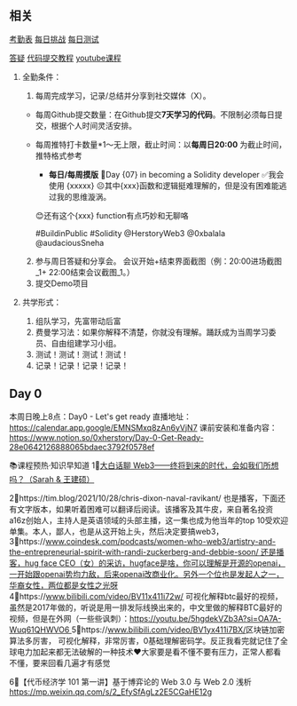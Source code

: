 ## 相关

[考勤表](https://docs.qq.com/sheet/DZVptVUtmV01rT2Za?_t=1760920167505&nlc=1&u=f2f7b0ab45e84943ad8bb5c66337eece)
[每日挑战](https://0xherstory.notion.site/28e0642126888002b26be4b2e9841ce0?v=28e064212688803abb44000c9f9129e7)
[每日测试](https://hersolidityin30days.lovable.app/)



[答疑](https://0xherstory.notion.site/2910642126888046a897d75705d86a58?v=291064212688808e81d0000c1e304f45)
[代码提交教程](https://0xherstory.notion.site/How-to-use-Github-during-our-30days-learning-20306421268880449352d7a8902be3de)
[youtube课程](https://www.youtube.com/@TheWeb3Compass)

1. 全勤条件：
    
    1. 每周完成学习，记录/总结并分享到社交媒体（X）。
    
    - 每周Github提交数量：在Github提交**7天学习的代码**。不限制必须每日提交，根据个人时间灵活安排。
    - 每周推特打卡数量*1～无上限，截止时间：以**每周日20:00** 为截止时间，推特格式参考
	    - **每日/每周摸版** 📑Day {07} in becoming a Solidity developer ✅我会使用 {xxxxx}
		☹️其中{xxx}函数和逻辑挺难理解的，但是没有困难能逃过我的思维漩涡。
		
		😊还有这个{xxx} function有点巧妙和无聊咯
		
		#BuildinPublic #Solidity @HerstoryWeb3 @0xbalala @audaciousSneha
    
    2. 参与周日答疑和分享会。 会议开始+结束界面截图（例：20:00进场截图_1+ 22:00结束会议截图_1。）
    3. 提交Demo项目
2. 共学形式：
    1. 组队学习，先富带动后富
    2. 费曼学习法：如果你解释不清楚，你就没有理解。踊跃成为当周学习委员、自由组建学习小组。
    3. 测试！测试！测试！测试！
    4. 记录！记录！记录！记录！
## Day 0
本周日晚上8点：Day0 - Let's get ready
直播地址：https://calendar.app.google/EMNSMxq8zAn6yVjN7
课前安装和准备内容：https://www.notion.so/0xherstory/Day-0-Get-Ready-28e0642126888065bdaec3792f0578ef


📚课程预热·知识早知道
1⃣️[大白话聊 Web3——终将到来的时代，会如我们所想吗？（Sarah & 王建硕）](https://www.xiaoyuzhoufm.com/episode/62d93b1cfa15142e17251e05?s=eyJ1IjogIjVmYzM2ZGRlZTBmNWU3MjNiYjg2ODE3YSJ9)

2⃣️https://tim.blog/2021/10/28/chris-dixon-naval-ravikant/ 也是播客，下面还有文字版本，如果听着困难可以翻译后阅读。该播客及其牛皮，来自著名投资a16z创始人，主持人是英语领域的头部主播，这一集也成为他当年的top 10受欢迎单集。本人，鄙人，也是从这开始上头，然后决定要搞web3，
3⃣️https://www.coindesk.com/podcasts/women-who-web3/artistry-and-the-entrepreneurial-spirit-with-randi-zuckerberg-and-debbie-soon/ 还是播客，hug face CEO（女）的采访，hugface是啥，你可以理解是开源的openai，一开始跟openai势均力敌，后来openai改商业化。另外一个位也是发起人之一，华裔女性，两位都是女性之光呀
4⃣️https://www.bilibili.com/video/BV11x411i72w/
可视化解释btc最好的视频，虽然是2017年做的，听说是用一排发际线换出来的，中文里做的解释BTC最好的视频，但是在外网（一些些讽刺）：https://youtu.be/5hgdekVZb3A?si=OA7A-Wuq61QHWVO6 
​5⃣️https://www.bilibili.com/video/BV1yx411i7BX/
​区块链加密算法多厉害， 可视化解释，非常厉害，0基础理解密码学。反正我看完就记住了全球电力加起来都无法破解的一种技术
​
❤​大家要是看不懂不要有压力，正常人都看不懂，要来回看几遍才有感觉

6⃣️【代币经济学 101 第一讲】基于博弈论的 Web 3.0 与 Web 2.0 浅析
https://mp.weixin.qq.com/s/2_EfySfAgLz2E5CGaHE12g





